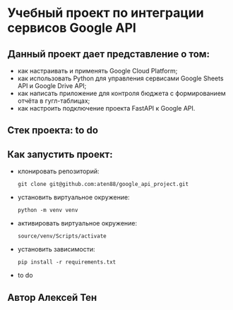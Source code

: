 # Учебный проект по интеграции сервисов Google API
## Данный проект дает представление о том:
  - как настраивать и применять Google Cloud Platform;
  - как использовать Python для управления сервисами Google Sheets API и Google Drive API;
  - как написать приложение для контроля бюджета с формированием отчёта в гугл-таблицах;
  - как настроить подключение проекта FastAPI к Google API.
## Стек проекта: to do
## Как запустить проект:
  - клонировать репозиторий:
    ```
    git clone git@github.com:aten88/google_api_project.git
    ```
  - установить виртуальное окружение:
    ```
    python -m venv venv
    ```
  - активировать виртуальное окружение:
    ```
    source/venv/Scripts/activate
    ```
  - установить зависимости:
    ```
    pip install -r requirements.txt
    ```
  - to do

## Автор Алексей Тен

